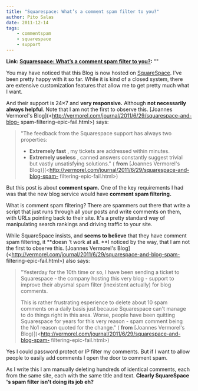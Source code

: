 ```yaml
---
title: "Squarespace: What’s a comment spam filter to you?"
author: Pito Salas
date: 2011-12-14
tags:
    - commentspam
    - squarespace
    - support
---
```


**Link: [Squarespace: What’s a comment spam filter to you?](None):** ""



You may have noticed that this Blog is now hosted on
[SquareSpace](<http://www.squarespace.com/>). I've been pretty happy with it
so far. While it is kind of a closed system, there are extensive customization
features that allow me to get pretty much what I want.

And their support is 24×7 and **very responsive.** Although **not necessarily
always helpful**. Note that I am not the first to observe this. [Joannes
Vermorel's Blog](<http://vermorel.com/journal/2011/6/29/squarespace-and-blog-
spam-filtering-epic-fail.html>) says:

> "The feedback from the Squarespace support has always two properties:
>
>   * **Extremely fast** , my tickets are addressed within minutes.
>   * **Extremely useless** , canned answers constantly suggest trivial but
> vastly unsatisfying solutions." ( **from** [Joannes Vermorel's
> Blog)](<http://vermorel.com/journal/2011/6/29/squarespace-and-blog-spam-
> filtering-epic-fail.html>)
>

But this post is about **comment spam.** One of the key requirements I had was
that the new blog service would have **comment spam filtering.**

What is comment spam filtering? There are spammers out there that write a
script that just runs through all your posts and write comments on them, with
URLs pointing back to their site. It's a pretty standard way of manipulating
search rankings and driving traffic to your site.

While SquareSpace insists, and **seems to believe** that they have comment
spam filtering, it **doesn 't work at all. **I noticed by the way, that I am
not the first to observe this. [Joannes Vermorel's
Blog](<http://vermorel.com/journal/2011/6/29/squarespace-and-blog-spam-
filtering-epic-fail.html>) also says:

> "Yesterday for the 10th time or so, I have been sending a ticket to
> Squarespace - the company hosting this very blog - support to improve their
> abysmal spam filter (inexistent actually) for blog comments.
>
> This is rather frustrating esperience to delete about 10 spam comments on a
> daily basis just because Squarespace can't manage to do things right in this
> area. Worse, people have been quitting Squarespace for years for this very
> reason - spam comment being the No1 reason quoted for the change." (
> **from** [Joannes Vermorel's
> Blog)](<http://vermorel.com/journal/2011/6/29/squarespace-and-blog-spam-
> filtering-epic-fail.html>)

Yes I could password protect or IP filter my comments. But if I want to allow
people to easily add comments I open the door to comment spam.

As I write this I am manually deleting hundreds of identical comments, each
from the same site, each with the same title and text. **Clearly SquareSpace
's spam filter isn't doing its job eh?**


